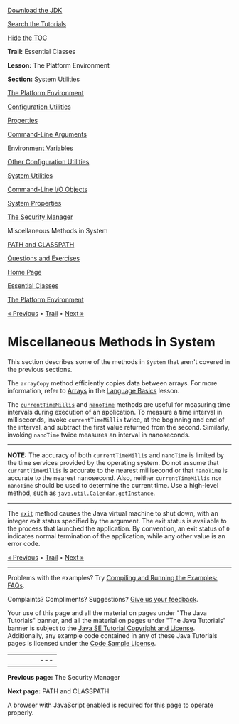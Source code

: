 [Download
the JDK](http://java.sun.com/javase/6/download.jsp)
  
[Search the
Tutorials](../../search.html)
  
[Hide the TOC](javascript:toggleLeft())

**Trail:** Essential Classes
  
**Lesson:** The Platform Environment
  
**Section:** System Utilities

[The Platform Environment](index.html)

[Configuration Utilities](config.html)

[Properties](properties.html)

[Command-Line Arguments](cmdLineArgs.html)

[Environment Variables](env.html)

[Other Configuration Utilities](other.html)

[System Utilities](system.html)

[Command-Line I/O Objects](cl.html)

[System Properties](sysprop.html)

[The Security Manager](security.html)

Miscellaneous Methods in System

[PATH and CLASSPATH](paths.html)

[Questions and Exercises](QandE/questions.html)

[Home Page](../../index.html)
>
[Essential Classes](../index.html)
>
[The Platform Environment](index.html)

[« Previous](security.html) • [Trail](../TOC.html) • [Next »](paths.html)

# Miscellaneous Methods in System

This section describes some of the methods in `System` that
aren't covered in the previous sections.

The `arrayCopy` method efficiently copies data between
arrays. For more information, refer to
[Arrays](../../java/nutsandbolts/arrays.html)
in the
[Language Basics](../../java/nutsandbolts/index.html)
lesson.

The
[`currentTimeMillis`](http://download.oracle.com/javase/7/docs/api/java/lang/System.html#currentTimeMillis())
and
[`nanoTime`](http://download.oracle.com/javase/7/docs/api/java/lang/System.html#nanoTime())
methods are useful for measuring time intervals during execution of an
application. To measure a time interval in milliseconds, invoke
`currentTimeMillis` twice, at the beginning and end of the
interval, and subtract the first value returned from the second.
Similarly, invoking `nanoTime` twice measures an interval
in nanoseconds.

---

**NOTE:** The accuracy of both `currentTimeMillis` and
`nanoTime` is limited by the time services provided by the
operating system. Do not assume that
`currentTimeMillis` is accurate to the nearest millisecond
or that `nanoTime` is accurate to the nearest nanosecond.
Also, neither `currentTimeMillis` nor `nanoTime`
should be used to determine the current time. Use a high-level
method, such as
[`java.util.Calendar.getInstance`](http://download.oracle.com/javase/7/docs/api/java/util/Calendar.html#getInstance()).

---

The
[`exit`](http://download.oracle.com/javase/7/docs/api/java/lang/System.html#exit(int))
method causes the Java virtual machine to shut down, with an integer exit
status specified by the argument. The exit status is available to the
process that launched the application. By convention, an exit status of
`0` indicates normal termination of the application, while
any other value is an error code.

[« Previous](security.html)
•
[Trail](../TOC.html)
•
[Next »](paths.html)

---

Problems with the examples? Try [Compiling and Running
the Examples: FAQs](../../information/run-examples.html).
  
Complaints? Compliments? Suggestions? [Give
us your feedback](http://download.oracle.com/javase/feedback.html).

Your use of this page and all the material on pages under "The Java Tutorials" banner,
and all the material on pages under "The Java Tutorials" banner is subject to the [Java SE Tutorial Copyright
and License](../../information/license.html).
Additionally, any example code contained in any of these Java
Tutorials pages is licensed under the
[Code
Sample License](http://developers.sun.com/license/berkeley_license.html).

|  |  |  |  |  |
| --- | --- | --- | --- | --- |
| |  |  | | --- | --- | | duke image | Oracle logo | | [About Oracle](http://www.oracle.com/us/corporate/index.html) | [Oracle Technology Network](http://www.oracle.com/technology/index.html) | [Terms of Service](https://www.samplecode.oracle.com/servlets/CompulsoryClickThrough?type=TermsOfService) | Copyright © 1995, 2011 Oracle and/or its affiliates. All rights reserved. |

**Previous page:** The Security Manager
  
**Next page:** PATH and CLASSPATH




A browser with JavaScript enabled is required for this page to operate properly.